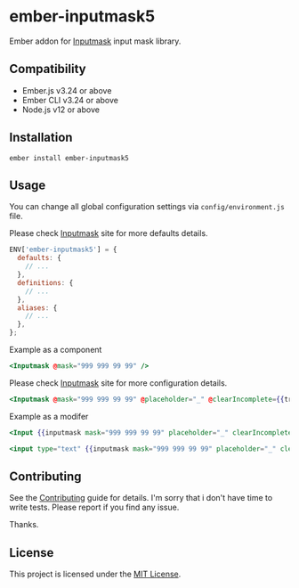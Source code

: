 # ember-inputmask5

Ember addon for [Inputmask](https://github.com/RobinHerbots/Inputmask/) input mask library.

## Compatibility

* Ember.js v3.24 or above
* Ember CLI v3.24 or above
* Node.js v12 or above


Installation
------------------------------------------------------------------------------

```
ember install ember-inputmask5
```

## Usage

You can change all global configuration settings via `config/environment.js` file.

Please check [Inputmask](https://github.com/RobinHerbots/Inputmask#set-defaults) site for more defaults details.

```javascript
ENV['ember-inputmask5'] = {
  defaults: {
    // ...
  },
  definitions: {
    // ...
  },
  aliases: {
    // ...
  },
};
```

Example as a component

```handlebars
<Inputmask @mask="999 999 99 99" />
```

Please check [Inputmask](https://github.com/RobinHerbots/Inputmask#options) site for more configuration details.

```handlebars
<Inputmask @mask="999 999 99 99" @placeholder="_" @clearIncomplete={{true}} />
```

Example as a modifer

```handlebars
<Input {{inputmask mask="999 999 99 99" placeholder="_" clearIncomplete=true}} />
```
```handlebars
<input type="text" {{inputmask mask="999 999 99 99" placeholder="_" clearIncomplete=true}} />
```

## Contributing

See the [Contributing](CONTRIBUTING.md) guide for details.
I'm sorry that i don't have time to write tests. Please report if you find any issue.

Thanks.

## License

This project is licensed under the [MIT License](LICENSE.md).
